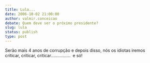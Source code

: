 ```yaml
---
title: Lula...
date: 2006-10-02 21:00:00
author: valmir.conceicao
debate: Quem deve ser o próximo presidente?
slug: lula
status: publish 
type: post
---
```


Serão mais 4 anos de corrupção e depois disso, nós os idiotas iremos criticar, criticar, criticar................  e só!
